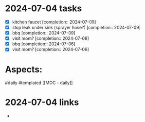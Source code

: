 
# 2024-07-04 tasks

- [x] kitchen faucet  [completion:: 2024-07-09]
- [x] stop leak under sink (sprayer hose?)  [completion:: 2024-07-09]
- [x] bbq  [completion:: 2024-07-09]
- [x] visit mom?  [completion:: 2024-07-08]
- [x] bbq  [completion:: 2024-07-06]
- [x] visit mom?  [completion:: 2024-07-09]

# Aspects:
#daily #templated
[[MOC - daily]]

# 2024-07-04 links
- 


